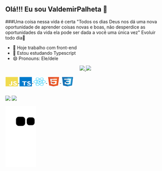 ## Olá!!! Eu sou ValdemirPalheta 👋

###Uma coisa nessa vida é certa "Todos os dias Deus nos dá uma nova oportunidade de aprender coisas novas e boas, não desperdice as oportunidades da vida ela pode ser dada a você uma única vez" Evoluir todo dia🚀

- 🔭 Hoje trabalho com front-end
- 🌱 Estou estudando Typescript
- 😄 Pronouns: Ele/dele

<div align="center">
  <a href="https://github.com/valdemirpalheta">
  <img height="180em" src="https://github-readme-stats.vercel.app/api?username=valdemirpalheta&show_icons=true&theme=dracula&include_all_commits=true&count_private=true"/>
  <img height="180em" src="https://github-readme-stats.vercel.app/api/top-langs/?username=valdemirpalheta&layout=compact&langs_count=7&theme=dracula"/>
</div>

<div style="display: inline_block"><br>
  <img align="center" alt="Rafa-Js" height="30" width="40" src="https://raw.githubusercontent.com/devicons/devicon/master/icons/javascript/javascript-plain.svg">
  <img align="center" alt="Rafa-Ts" height="30" width="40" src="https://raw.githubusercontent.com/devicons/devicon/master/icons/typescript/typescript-plain.svg">
  <img align="center" alt="Rafa-React" height="30" width="40" src="https://raw.githubusercontent.com/devicons/devicon/master/icons/react/react-original.svg">
  <img align="center" alt="Rafa-HTML" height="30" width="40" src="https://raw.githubusercontent.com/devicons/devicon/master/icons/html5/html5-original.svg">
  <img align="center" alt="Rafa-CSS" height="30" width="40" src="https://raw.githubusercontent.com/devicons/devicon/master/icons/css3/css3-original.svg">
 
</div>

##

<div>
<a href = "mailto:contatovaldemirpinheiro510@gmail.com"><img src="https://img.shields.io/badge/-Gmail-%23333?style=for-the-badge&logo=gmail&logoColor=white" target="_blank"></a>
  <a href="https://www.linkedin.com/in/valdemir-palheta-764310233" target="_blank"><img src="https://img.shields.io/badge/-LinkedIn-%230077B5?style=for-the-badge&logo=linkedin&logoColor=white" target="_blank"></a> 
  
   ![Snake animation](https://github.com/valdemirpalheta/valdemirpalheta/blob/output/github-contribution-grid-snake.svg)
</div>
  
